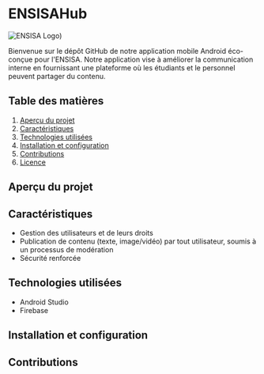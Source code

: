 # ENSISAHub

![ENSISA Logo]([https://upload.wikimedia.org/wikipedia/fr/c/c3/Logo_ensisa.svg)) 

Bienvenue sur le dépôt GitHub de notre application mobile Android éco-conçue pour l'ENSISA. Notre application vise à améliorer la communication interne en fournissant une plateforme où les étudiants et le personnel peuvent partager du contenu.

## Table des matières

1. [Aperçu du projet](#aperçu-du-projet)
2. [Caractéristiques](#caractéristiques)
3. [Technologies utilisées](#technologies-utilisées)
4. [Installation et configuration](#installation-et-configuration)
5. [Contributions](#contributions)
6. [Licence](#licence)

## Aperçu du projet


## Caractéristiques

- Gestion des utilisateurs et de leurs droits
- Publication de contenu (texte, image/vidéo) par tout utilisateur, soumis à un processus de modération
- Sécurité renforcée

## Technologies utilisées

- Android Studio
- Firebase

## Installation et configuration



## Contributions

